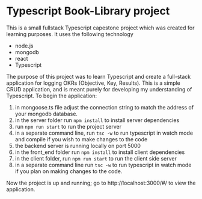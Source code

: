 # Typescript Book-Library project

This is a small fullstack Typescript capestone project which was created for learning purposes. It uses the following technology

- node.js
- mongodb
- react
- Typescript

The purpose of this project was to learn Typescript and create a full-stack application for logging OKRs (Objective, Key, Results). This is a simple CRUD application, and is meant purely for developing my understanding of Typescript. To begin the application:

1. in mongoose.ts file adjust the connection string to match the address of your mongodb database.
1. in the server folder run `npm install` to install server dependencies
1. run `npm run start` to run the project server
1. in a separate command line, run `tsc -w` to run typescript in watch mode and compile if you wish to make changes to the code
1. the backend server is running locally on port 5000
1. in the front_end folder run `npm install` to install client dependencies
1. in the client folder, run `npm run start` to run the client side server
1. in a separate command line run `tsc -w` to run typescript in watch mode if you plan on making changes to the code.

Now the project is up and running; go to http://localhost:3000/#/ to view the application.